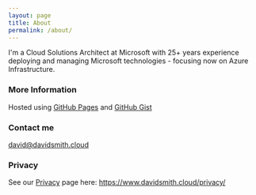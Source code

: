 ```yaml
---
layout: page
title: About
permalink: /about/
---
```


I'm a Cloud Solutions Architect at Microsoft with 25+ years experience deploying and managing Microsoft technologies - focusing now on Azure Infrastructure.

### More Information

Hosted using [GitHub Pages](https://pages.github.com/) and [GitHub Gist](https://gist.github.com)

### Contact me

[david@davidsmith.cloud](mailto:david@davidsmith.cloud)

### Privacy

See our [Privacy](https://www.davidsmith.cloud/privacy/) page here: https://www.davidsmith.cloud/privacy/